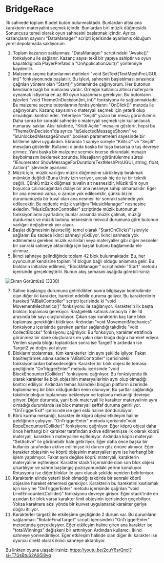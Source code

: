 # BridgeRace
İlk sahnede toplam 8 adet buton bulunmaktadır. Bunlardan altısı ana karakterin materyalini seçmek içindir. Bunlardan biri müzik düğmesidir. Sonuncusu temel olarak oyun sahnesini başlatmak içindir. Ayrıca kazançların sayısını "DataManager" scripti içerisinde ayarlamış olduğum yerel depolamada saklıyorum.
1) Toplam kazancın saklanması "DataManager" scriptindeki "Awake()" fonksiyonu ile sağlanır. Kazanç sayısı tekil bir yapıya sahiptir ve oyun kapatıldığında PlayerPrefabs'a "OnApplicationQuit()" yöntemiyle kaydedilir.
2) Malzeme seçme butonlarının metinleri "void SetText(TextMeshProUGUI, int)" fonksiyonunda başlatılır. Bu işlevi, sahnenin başlatılması sırasında çağrılan yöntem olan "Start()" yönteminde çağırıyorum. Her butonun kendisine bağlı bir numarası vardır. Örneğin kullanıcı altıncı materyalle oynamak istiyorsa en az 80 oyun kazanması gerekiyor. Bu butonların işlevleri "void ThemeOnDecision(int, int)" fonksiyonu ile sağlanmaktadır. Bu malzeme seçme butonlarının fonksiyonlarını "OnClick()" metodu ile çağırıyorum. Kazanç sayısının o materyali seçmek için yeterli olup olmadığını kontrol eder. Yeterliyse "Seçili" yazan bir mesaj görüntülenir. Daha sonra bir sonraki sahnede o materyali seçmek için kullanılacak numarayı saklar. Aksi takdirde, "Kilidi Açıldı" mesajını gösterir, hepsi bu. "ThemeOnDecision"da ayrıca "isSelectedMessageShown" ve "isUnlockedMessageShown" boolean parametreleri sayesinde bir kilitleme işlevi uyguladım. Ekranda 1 saniye süreyle "Kilitsiz" ve "Seçili" mesajları gösterilir. Kullanıcı o anda başka bir tuşa basarsa o tuş devreye girmez. Yani başka bir malzeme seçmek isterse ekrandaki mesajın kaybolmasını beklemek zorunda. Mesajların görüntülenme süresi "IEnumerator ShowMessageForDuration(TextMeshProUGUI, string, float, Action)" işlevinde ayarlanır.
3) Müzik için, müzik varlığını müzik düğmesine sürükleyip bırakmak mümkün değildi (Buna Unity izin veriyor, ancak hiç de iyi bir teknik değil). Çünkü müzik düğmesi tuvalin alt nesnesidir. Müzik tüm oyun boyunca çalınacağından dolayı bir ana nesneye sahip olmamalıdır. Eğer bir ana nesnesi varsa, o zaman yok edilecektir, çünkü bizim durumumuzda bir tuval olan ana nesnesi bir sonraki sahnede yok edilecektir. Bu nedenle müzik varlığını "MusicManager" nesnesine ekledim. "MusicButtonController" scriptinde müzik butonunun fonksiyonlarını ayarladım; bunlar arasında müzik çalmak, müziği durdurmak ve müzik butonu nesnesinin mevcut durumuna göre butonun varlığını değiştirmek yer alıyor.
4) Başlat düğmesinin işlevselliği temel olarak "StartOnClick()" işleviyle sağlanır. Bu sadece ikinci sahneyi yüklüyor. İkinci sahnede yok edilmemesi gereken müzik varlıkları veya materyaller gibi diğer nesneler bir sonraki sahneye aktarıldığı için başlat butonu bağlamında ele alınmaz.
5) İkinci sahneye gelindiğinde toplam 42 blok bulunmaktadır. Bu, her oyuncunun kendisine toplam 14 bloğun bağlı olduğu anlamına gelir. Bu blokların initialize edilmesi, "BlockManager" scriptindeki "Start" metodu içerisinde gerçekleştirilir. Bunun akış şemasını aşağıda görebilirsiniz:

 ![Ekran Görüntüsü (3330)](https://github.com/serkanktk/BridgeRace/assets/128151657/d59375db-5875-4c73-aed9-5f799d7ce898)

7) Sahne başlangıç durumuna getirildikten sonra bilgisayar kontrolünde olan diğer iki karakter, hareket edebilir duruma geliyor. Bu karakterlerin hareketi "AIBallController" scripti içerisinde ki "void MovementMechanics()" fonksiyonu ile sağlanıyor. Karakterin ilk başta blokları toplaması gerekiyor. Rastgelelik katmak amacıyla 7 ile 14 arasında bir sayı oluşturuluyor. Çıkan sayı karakterin kaç tane blok toplaması gerektiğini bildiriyor. Ardından "void MovementMechanics" fonksiyonu içerisinde gereken şartlar sağlandığı takdirde "void CollectBlocks" fonksiyonu çağrılıyor. Bu fonksiyon, karakter etrafında görünmez bir daire oluşturarak en yakın olan bloğa doğru hareket ediyor. Verilen sayıda bloğu topladıktan sonra ise Target1'e ardından ise Target2'ye doğru yol alıyor.
8) Blokların toplanması, tüm karakterler için aynı şekilde işliyor. Fakat basitleştirmek adına sadece "AIBallController" içerisindeki fonksiyonlardan bahsedeceğim. Karakter bir blok objesi ile temasa geçtiğinde "OnTriggerEnter" metodu içerisinde "void BlockEncounter(Collider)" fonksiyonu çağrılıyor. Bu fonksiyonda ilk olarak karakter ile blok objesinin meteryallerinin aynı olup olmadığı kontrol ediliyor. Ardından temas halindeki bloğun platform üzerinde toplanmamış bir blok olduğundan emin olunuyor. Bu şartlar sağlandığı takdirde bloğun toplanması bekleniyor ve toplama mekaniği devreye giriyor. Diğer durumda, yani blok materyali ile karakter materyalinin aynı olmadığı durumlarda ise blok materyali şeffaf duruma getiriliyor. "OnTriggerExit" içerisinde ise geri eski haline döndürülüyor.
9) Körü kurma mekaniği, karakter ile köprü objesi etkileşim haline geldiğinde çalışıyor. "OnTriggerEnter" metodu içerisinde"void RopeEncounter(Collider)" fonksiyonu çağrılıyor. Eğer köprü objesi daha önce herhangi bir karakter tarafından aktive edilmemişse ilk olarak köprü materyali, karakterin materyaline eşitleniyor. Ardından köprü materyali "SetActive" ile görünebilir hale getiriliyor. Eğer daha önce başka bir kullanıcı tarafından aktive edilmişse iki durum göz önüne alınıyor. Eğer karakter objesinin ve köprü objesinin materyalleri aynı ise herhangi bir işlem yapılmıyor. Fakat aynı değilse köprü materyali, karakterin materyaline eşitleniyor. Karakter stack'i içerisinde olan son blok objesi çıkartılıyor ve sahne başlangıç pozisyonundaki yerine konuluyor. Rotasyonu ise diğer bloklar ile aynı olacak şekilde yeniden belirleniyor.
10) Karakterin elinde yeterli blok olmadığı takdirde bir sonraki köprü objesine hareket etmemesi gerekiyor. Karakterin bu hareketini kısıtlamak için ise yine "OnTriggerEnter" metodu içerisinde çağrılan "void LimitEncounter(Collider)" fonksiyonu devreye giriyor. Eğer stack'inde en azından bir blok varsa karakter limit objesinin içerisinden geçebiliyor. Yoksa karaktere aksi yönde bir kuvvet uygulanarak karakter geriye doğru itiliyor.
11) Karakterler target2 ile etkileşime geçtiğinde 2 durum var. Bu durumların sağlanması "RotateFinalTarget" scripti içerisindeki "OnTriggerEnter" metodunda gerçekleşiyor. Eğer etkileşim haline giren ana karakter ise "totalWinnings" değişkeni bir arttırılıyor. Ardından kullanıcı, ikinci sahneye yönlendiriliyor. Eğer etkileşim halinde olan diğer iki karakter ise oyuncu direkt olarak ikinci sahneye aktarılıyor.


Bu linkten oyuna ulaşabilirsiniz: https://youtu.be/2cuY6srQncI?si=T7GsBtu62AG5i8vq
